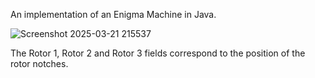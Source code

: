 An implementation of an Enigma Machine in Java.

![Screenshot 2025-03-21 215537](https://github.com/user-attachments/assets/b414655c-a1c9-4bfa-95d3-583654481ebf)


The Rotor 1, Rotor 2 and Rotor 3 fields correspond to the position of the rotor notches.
